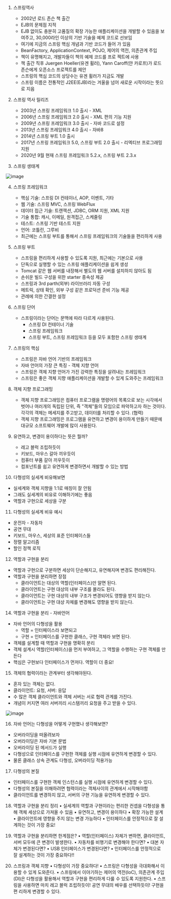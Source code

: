 1. 스프링역사
   - 2002년 로드 존슨 책 출간
   - EJB의 문제점 지적
   - EJB 없이도 충분히 고품질의 확장 가능한 애플리케이션을 개발할 수 있음을 보여주고, 30,000라인 이상의 기반 기술을 예제 코드로 선보임
   - 여기에 지금의 스프링 핵심 개념과 기반 코드가 들어 가 있음
   - BeanFactory, ApplicationContext, POJO, 제어의 역전, 의존관계 주입
   - 책이 유명해지고, 개발자들이 책의 예제 코드를 프로 젝트에 사용
   - 책 출간 직후 Juergen Hoeller(유겐 휠러), Yann Caroff(얀 카로프)가 로드 존슨에게 오픈소스 프로젝트를 제안
   - 스프링의 핵심 코드의 상당수는 유겐 휠러가 지금도 개발
   - 스프링 이름은 전통적인 J2EE(EJB)라는 겨울을 넘어 새로운 시작이라는 뜻으로 지음

2. 스프링 역사 릴리즈
   - 2003년 스프링 프레임워크 1.0 출시 - XML 
   - 2006년 스프링 프레임워크 2.0 출시 - XML 편의 기능 지원
   - 2009년 스프링 프레임워크 3.0 출시 - 자바 코드로 설정
   - 2013년 스프링 프레임워크 4.0 출시 - 자바8
   - 2014년 스프링 부트 1.0 출시
   - 2017년 스프링 프레임워크 5.0, 스프링 부트 2.0 출시 - 리엑티브 프로그래밍 지원
   - 2020년 9월 현재 스프링 프레임워크 5.2.x, 스프링 부트 2.3.x

3. 스프링 생태계 
 
![image](https://user-images.githubusercontent.com/102012155/173049942-0903a4ea-3b4d-49a8-9398-e7a82b2e5a21.png)

4. 스프링 프레임워크
   - 핵심 기술: 스프링 DI 컨테이너, AOP, 이벤트, 기타
   - 웹 기술: 스프링 MVC, 스프링 WebFlux
   - 데이터 접근 기술: 트랜잭션, JDBC, ORM 지원, XML 지원
   - 기술 통합: 캐시, 이메일, 원격접근, 스케줄링
   - 테스트: 스프링 기반 테스트 지원
   - 언어: 코틀린, 그루비
   - 최근에는 스프링 부트를 통해서 스프링 프레임워크의 기술들을 편리하게 사용

5. 스프링 부트
   - 스프링을 편리하게 사용할 수 있도록 지원, 최근에는 기본으로 사용
   - 단독으로 실행할 수 있는 스프링 애플리케이션을 쉽게 생성
   - Tomcat 같은 웹 서버를 내장해서 별도의 웹 서버를 설치하지 않아도 됨
   - 손쉬운 빌드 구성을 위한 starter 종속성 제공
   - 스프링과 3rd parth(외부) 라이브러리 자동 구성
   - 메트릭, 상태 확인, 외부 구성 같은 프로덕션 준비 기능 제공
   - 관례에 의한 간결한 설정

6. 스프링 단어 
   - 스프링이라는 단어는 문맥에 따라 다르게 사용된다.
      - 스프링 DI 컨테이너 기술
      - 스프링 프레임워크
      - 스프링 부트, 스프링 프레임워크 등을 모두 포함한 스프링 생태계

7. 스프링의 핵심
   - 스프링은 자바 언어 기반의 프레임워크
   - 자바 언어의 가장 큰 특징 - 객체 지향 언어
   - 스프링은 객체 지향 언어가 가진 강력한 특징을 살려내는 프레임워크
   - 스프링은 좋은 객체 지향 애플리케이션을 개발할 수 있게 도와주는 프레임워크

8. 객체 지향 프로그래밍 
   - 객체 지향 프로그래밍은 컴퓨터 프로그램을 명령어의 목록으로 보는 시각에서 벗어나 여러개의 독립된 단위, 즉 "객체"들의 모임으로 파악하고자 하는 것이다. 
     각각의 객체는 메세지를 주고받고, 데이터를 처리할 수 있다. (협력)
   - 객체 지향 프로그래밍은 프로그램을 유연하고 변경이 용이하게 만들기 때문에 대규모 소프트웨어 개발에 많이 사용된다.

9. 유연하고, 변경이 용이하다는 뜻은 뭘까?
   - 레고 블럭 조립하듯이
   - 키보드, 마우스 갈아 끼우듯이
   - 컴퓨터 부품 갈아 끼우듯이
   - 컴포넌트를 쉽고 유연하게 변경하면서 개발할 수 있는 방법

10. 다형성의 실세계 비유해보면
   - 실세계와 객체 지향을 1:1로 매칭이 잘 안됨
   - 그래도 실세계의 비유로 이해하기에는 좋음
   - 역할과 구현으로 세상을 구분

11. 다형성의 실세계 비유 예시
   - 운전자 - 자동차
   - 공연 무대
   - 키보드, 마우스, 세상의 표준 인터페이스들
   - 정렬 알고리즘
   - 할인 정책 로직 

12. 역할과 구현을 분리
   - 역할과 구현으로 구분하면 세상이 단순해지고, 유연해지며 변경도 편리해진다.
   - 역할과 구현을 분리하면 장점
      - 클라이언트는 대상의 역할(인터페이스)만 알면 된다. 
      - 클라이언트는 구현 대상의 내부 구조를 몰라도 된다.
      - 클라이언트는 구현 대상의 내부 구조가 변경되어도 영향을 받지 않는다.
      - 클라이언트는 구현 대상 자체를 변경해도 영향을 받지 않는다.

14. 역할과 구현을 분리 - 자바언어
   - 자바 언어의 다형성을 활용
      - 역할 = 인터페이스라 보면되고
      - 구현 = 인터페이스를 구현한 클래스, 구현 객체라 보면 된다.
   - 객체를 설계할 때 역할과 구현을 명확히 분리
   - 객체 설계시 역할(인터페이스)을 먼저 부여하고, 그 역할을 수행하는 구현 객체를 만든다
   - 핵심은 구현보다 인터페이스가 먼저다. 역할이 더 중요!

15. 객체의 협력이라는 관계부터 생각해야된다.
   - 혼자 있는 객체는 없다.
   - 클라이언트: 요청, 서버: 응답
   - 수 많은 객체 클라이언트와 객체 서버는 서로 협력 관계를 가진다.
   - 개념이 커지면 여러 서버끼리 시스템끼리 요청을 주고 받을 수 있다.
   
   ![image](https://user-images.githubusercontent.com/102012155/173053066-7e0f4ea1-167a-43ab-8e9d-92c58941549a.png)


16. 자바 언어는 다형성을 어떻게 구현했나 생각해보면?   
   - 오버라이딩을 떠올려보자
   - 오버라이딩은 자바 기본 문법
   - 오버라이딩 된 메서드가 실행
   - 다형성으로 인터페이스를 구현한 객체를 실행 시점에 유연하게 변경할 수 있다.
   - 물론 클래스 상속 관계도 다형성, 오버라이딩 적용가능
   
17. 다형성의 본질
   - 인터페이스를 구현한 객체 인스턴스를 실행 시점에 유연하게 변경할 수 있다.
   - 다형성의 본질을 이해하려면 협력이라는 객체사이의 관계에서 시작해야함
   - 클라이언트를 변경하지 않고, 서버의 구현 기능을 유연하게 변경할 수 있다.
 
18. 역할과 구현을 분리 정리
   • 실세계의 역할과 구현이라는 편리한 컨셉을 다형성을 통해 객체 세상으로 가져올 수 있음
   • 유연하고, 변경이 용이하다
   • 확장 가능한 설계
• 클라이언트에 영향을 주지 않는 변경 가능하다
• 인터페이스를 안정적으로 잘 설계하는 것이 가장 중요!

19. 역할과 구현을 분리하면 한계점은?
• 역할(인터페이스) 자체가 변하면, 클라이언트, 서버 모두에 큰 변경이 발생한다.
• 자동차를 비행기로 변경해야 한다면?
• 대본 자체가 변경된다면?
• USB 인터페이스가 변경된다면?
• 인터페이스를 안정적으로 잘 설계하는 것이 가장 중요하다!!

20. 스프링과 객체 지향
 • 다형성이 가장 중요하다!
• 스프링은 다형성을 극대화해서 이용할 수 있게 도와준다.
• 스프링에서 이야기하는 제어의 역전(IoC), 의존관계 주입(DI)은 다형성을 활용해서 역할과
구현을 편리하게 다룰 수 있도록 지원한다.
• 스프링을 사용하면 마치 레고 블럭 조립하듯이! 공연 무대의 배우를 선택하듯이! 구현을 편
리하게 변경할 수 있다.































